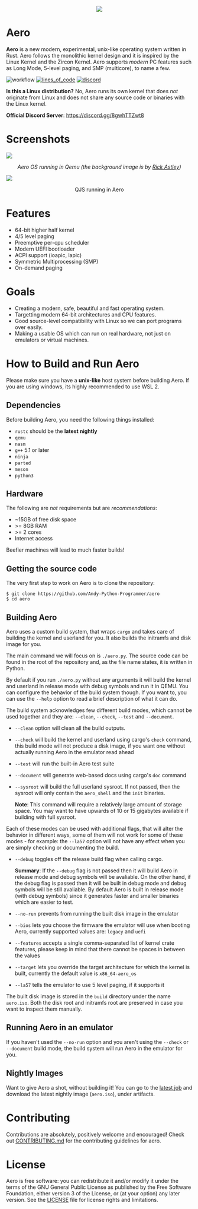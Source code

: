 <p align="center">
    <img src="./misc/aero-logo.png">
</p>

# Aero

**Aero** is a new modern, experimental, unix-like operating system written in Rust. 
Aero follows the monolithic kernel design and it is inspired by the Linux Kernel and 
the Zircon Kernel. Aero supports *modern* PC features such as Long Mode, 5-level paging, 
and SMP (multicore), to name a few.

![workflow](https://github.com/Andy-Python-Programmer/aero/actions/workflows/build.yml/badge.svg)
[![lines_of_code](https://tokei.rs/b1/github/Andy-Python-Programmer/aero)](https://github.com/Andy-Python-Programmer/aero)
[![discord](https://img.shields.io/discord/828564770063122432)](https://discord.gg/8gwhTTZwt8)

**Is this a Linux distribution?**
No, Aero runs its own kernel that does *not* originate from Linux and does not share any source code or binaries with the Linux kernel.

**Official Discord Server**: <https://discord.gg/8gwhTTZwt8>

# Screenshots
<img src="misc/demo.png">
<p align="center"><i>Aero OS running in Qemu (the background image is by <a href="https://www.youtube.com/watch?v=dQw4w9WgXcQ">Rick Astley</a>)</i></p>

<img src="misc/qjs-in-aero.png">
<p align="center">QJS running in Aero</p>

# Features
- 64-bit higher half kernel
- 4/5 level paging
- Preemptive per-cpu scheduler
- Modern UEFI bootloader
- ACPI support (ioapic, lapic)
- Symmetric Multiprocessing (SMP)
- On-demand paging

# Goals

* Creating a modern, safe, beautiful and fast operating system.
* Targetting modern 64-bit architectures and CPU features.
* Good source-level compatibility with Linux so we can port programs over easily.
* Making a usable OS which can run on real hardware, not just on emulators or virtual machines.

# How to Build and Run Aero

Please make sure you have a **unix-like** host system before building 
Aero. If you are using windows, its highly recommended to use WSL 2.

## Dependencies

Before building Aero, you need the following things installed:
- `rustc` should be the **latest nightly**
- `qemu`
- `nasm`
- `g++` 5.1 or later
- `ninja`
- `parted`
- `meson`
- `python3`

## Hardware

The following are *not* requirements but are *recommendations*:
- ~15GB of free disk space
- \>= 8GB RAM
- \>= 2 cores
- Internet access

Beefier machines will lead to much faster builds!

## Getting the source code

The very first step to work on Aero is to clone the repository:
```shell
$ git clone https://github.com/Andy-Python-Programmer/aero
$ cd aero
```

## Building Aero

Aero uses a custom build system, that wraps `cargo` and takes care of building the kernel and
userland for you. It also builds the initramfs and disk image for you.

The main command we will focus on is `./aero.py`. The source code can be found in the
root of the repository and, as the file name states, it is written in Python.

By default if you run `./aero.py` without any arguments it will build the kernel and userland
in release mode with debug symbols and run it in QEMU. You can configure the behavior of the 
build system though. If you want to, you can use the `--help` option to read a brief description 
of what it can do.

The build system acknowledges few different build modes, which cannot be used together
and they are: `--clean`, `--check`, `--test` and `--document`.

- `--clean` option will clean all the build outputs.
- `--check` will build the kernel and userland using cargo's `check` command,
  this build mode will not produce a disk image, if you want one without actually
  running Aero in the emulator read ahead
- `--test` will run the built-in Aero test suite
- `--document` will generate web-based docs using cargo's `doc` command
- `--sysroot` will build the full userland sysroot. If not passed, then the sysroot will only contain 
the `aero_shell` and the `init` binaries. 

  **Note**: This command will require a relatively large amount of storage 
space. You may want to have upwards of 10 or 15 gigabytes available if building with full sysroot.

Each of these modes can be used with additional flags, that will alter the behavior in different
ways, some of them will not work for some of these modes - for example: the `--la57` option
will not have any effect when you are simply checking or documenting the build.

- `--debug` toggles off the release build flag when calling cargo.

  **Summary**: If the `--debug` flag is not passed then it will build Aero in release mode
               and debug symbols will be avaliable. On the other hand, if the debug flag is passed
               then it will be built in debug mode and debug symbols will be still avaliable. By default
               Aero is built in release mode (with debug symbols) since it generates faster and smaller
               binaries which are easier to test.
- `--no-run` prevents from running the built disk image in the emulator
- `--bios` lets you choose the firmware the emulator will use when booting Aero,
  currently supported values are: `legacy` and `uefi`
- `--features` accepts a single comma-separated list of kernel crate features, please
  keep in mind that there cannot be spaces in between the values
- `--target` lets you override the target architecture for which the kernel is built,
  currently the default value is `x86_64-aero_os`
- `--la57` tells the emulator to use 5 level paging, if it supports it

The built disk image is stored in the `build` directory under the name `aero.iso`. Both the
disk root and initramfs root are preserved in case you want to inspect them manually.

## Running Aero in an emulator

If you haven't used the `--no-run` option and you aren't using the `--check` or `--document` build
mode, the build system will run Aero in the emulator for you.

## Nightly Images

Want to give Aero a shot, without building it! You can go to the [latest job](https://github.com/Andy-Python-Programmer/aero/actions/workflows/build.yml?query=is%3Asuccess+branch%3Amaster) and download the latest nightly image (`aero.iso`), under artifacts.

# Contributing

Contributions are absolutely, positively welcome and encouraged! Check out [CONTRIBUTING.md](CONTRIBUTING.md) for the contributing guidelines for aero.

# License

Aero is free software: you can redistribute it and/or modify
it under the terms of the GNU General Public License as published by
the Free Software Foundation, either version 3 of the License, or
(at your option) any later version. See the [LICENSE](LICENSE) file for license rights and limitations.
